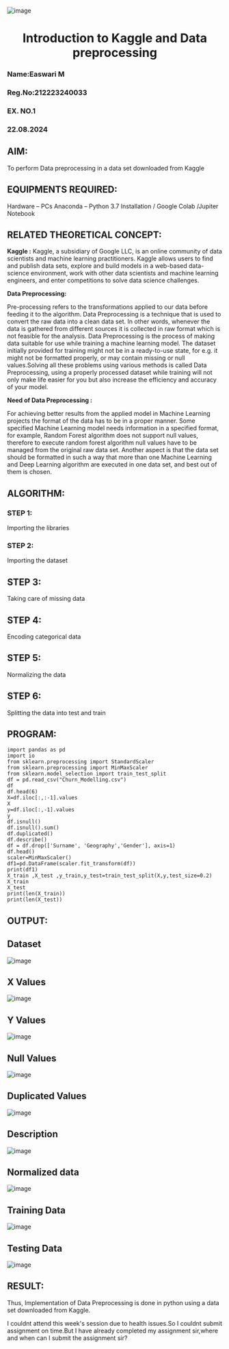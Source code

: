 ![image](https://github.com/user-attachments/assets/aa5920d1-d667-402e-b170-95218c7dca61)<H1 ALIGN =CENTER> Introduction to Kaggle and Data preprocessing</H1>

<H3>Name:Easwari M</H3>

<H3>Reg.No:212223240033</H3>

<H3>EX. NO.1</H3>

<H3>22.08.2024</H3>


## AIM:

To perform Data preprocessing in a data set downloaded from Kaggle

## EQUIPMENTS REQUIRED:

Hardware – PCs
Anaconda – Python 3.7 Installation / Google Colab /Jupiter Notebook

## RELATED THEORETICAL CONCEPT:

**Kaggle :**
Kaggle, a subsidiary of Google LLC, is an online community of data scientists and machine learning practitioners. Kaggle allows users to find and publish data sets, explore and build models in a web-based data-science environment, work with other data scientists and machine learning engineers, and enter competitions to solve data science challenges.

**Data Preprocessing:**

Pre-processing refers to the transformations applied to our data before feeding it to the algorithm. Data Preprocessing is a technique that is used to convert the raw data into a clean data set. In other words, whenever the data is gathered from different sources it is collected in raw format which is not feasible for the analysis.
Data Preprocessing is the process of making data suitable for use while training a machine learning model. The dataset initially provided for training might not be in a ready-to-use state, for e.g. it might not be formatted properly, or may contain missing or null values.Solving all these problems using various methods is called Data Preprocessing, using a properly processed dataset while training will not only make life easier for you but also increase the efficiency and accuracy of your model.

**Need of Data Preprocessing :**

For achieving better results from the applied model in Machine Learning projects the format of the data has to be in a proper manner. Some specified Machine Learning model needs information in a specified format, for example, Random Forest algorithm does not support null values, therefore to execute random forest algorithm null values have to be managed from the original raw data set.
Another aspect is that the data set should be formatted in such a way that more than one Machine Learning and Deep Learning algorithm are executed in one data set, and best out of them is chosen.


## ALGORITHM:

### STEP 1:
Importing the libraries<BR>

### STEP 2:
Importing the dataset<BR>

## STEP 3:
Taking care of missing data<BR>

## STEP 4:
Encoding categorical data<BR>

## STEP 5:
Normalizing the data<BR>

## STEP 6:
Splitting the data into test and train<BR>

##  PROGRAM:
```
import pandas as pd
import io
from sklearn.preprocessing import StandardScaler
from sklearn.preprocessing import MinMaxScaler
from sklearn.model_selection import train_test_split
df = pd.read_csv("Churn_Modelling.csv")
df
df.head(6)
X=df.iloc[:,:-1].values
X
y=df.iloc[:,-1].values
y
df.isnull()
df.isnull().sum()
df.duplicated()
df.describe()
df = df.drop(['Surname', 'Geography','Gender'], axis=1)
df.head()
scaler=MinMaxScaler()
df1=pd.DataFrame(scaler.fit_transform(df))
print(df1)
X_train ,X_test ,y_train,y_test=train_test_split(X,y,test_size=0.2)
X_train
X_test
print(len(X_train))
print(len(X_test))
```

## OUTPUT:

## Dataset
![image](i/dataset.png)

## X Values
![image](i/x.png)

## Y Values
![image](i/y.png)

## Null Values
![image](i/null.png)

## Duplicated Values
![image](i/dupli.png)

## Description
![image](i/des.png)

## Normalized data
![image](i/nor.png)

## Training Data
![image](i/train.png)

## Testing Data
![image](i/test.png)


## RESULT:
Thus, Implementation of Data Preprocessing is done in python  using a data set downloaded from Kaggle.


I couldnt attend this week's session due to health issues.So I couldnt submit assignment on time.But I have already completed my assignment sir,where and when can I submit the assignment sir?
